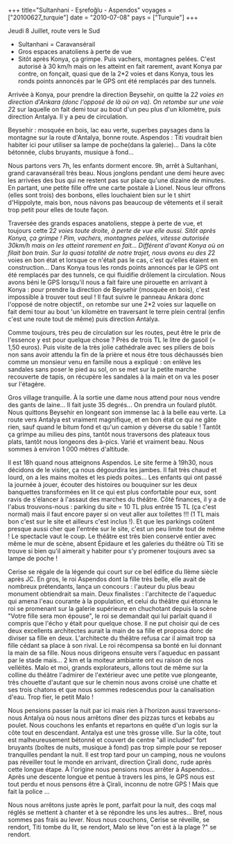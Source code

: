 +++
title="Sultanhani - Eşrefoğlu - Aspendos"
voyages = ["20100627_turquie"]
date = "2010-07-08"
pays = ["Turquie"]
+++


Jeudi 8 Juillet, route vers le Sud

- Sultanhani = Caravansérail
- Gros espaces anatoliens à perte de vue
- Sitôt après Konya, ça grimpe. Puis vachers, montagnes pelées. C'est autorisé à 30 km/h mais on les atteint en fait rarement, avant Konya par contre, on fonçait, quasi que de la 2*2 voies et dans Konya, tous les ronds points annoncés par le GPS ont été remplacés par des tunnels. 

Arrivée à Konya, pour prendre la direction Beysehir, on quitte la 2*2 voies en direction d'Ankara (donc l'opposé de là où on va). On retombe sur une voie 2*2 sur laquelle on fait demi tour au bout d'un peu plus d'un kilomètre, puis direction Antalya. Il y a peu de circulation.

Beysehir : mosquée en bois, lac eau verte, superbes paysages dans la montagne sur la route d'Antalya, bonne route.
Aspendos : Titi voudrait bien habiter ici pour utiliser sa lampe de poche(dans la galerie)... Dans la côte bétonnée, clubs bruyants, musique à fond...

Nous partons vers 7h, les enfants dorment encore. 9h, arrêt à Sultanhani, grand caravansérail très beau. Nous jonglons pendant une demi heure avec les arrivées des bus qui ne restent pas sur place qu'une dizaine de minutes. En partant, une petite fille offre une carte postale à Lionel. Nous leur offrons (elles sont trois) des bonbons, elles louchaient bien sur le t shirt d'Hippolyte, mais bon, nous návons pas beaucoup de vêtements et il serait trop petit pour elles de toute façon.

Traversée des grands espaces anatoliens, steppe à perte de vue, et toujours cette 2*2 voies toute droite, à perte de vue elle aussi. Sitôt après Konya, ça grimpe ! Pim, vachers, montagnes pelées, vitesse autorisée 30km/h mais on les atteint rarement en fait... Différent d'avant Konya où on filait bon train. Sur la quasi totalité de notre trajet, nous avons eu des 2*2 voies en bon état et lorsque ce n'était pas le cas, c'est qu'elles étaient en construction... Dans Konya tous les ronds points annoncés par le GPS ont été remplacés par des tunnels, ce qui fluidifie drôlement la circulation. Nous avons béni le GPS lorsqu'il nous a fait faire une pirouette en arrivant à Konya : pour prendre la direction de Beysehir (mosquée en bois), c'est impossible à trouver tout seul ! Il faut suivre le panneau Ankara donc l'opposé de notre objectif., on retombe sur une 2*2 voies sur laquelle on fait demi tour au bout 'un kilomètre en traversant le terre plein central (enfin c'est une route tout de même) puis direction Antalya.

Comme toujours, très peu de circulation sur les routes, peut être le prix de l'essence y est pour quelque chose ? Près de trois TL le litre de gasoil (= 1,50 euros). Puis visite de la très jolie cathédrale avec ses piliers de bois non sans avoir attendu la fin de la prière et nous être tous déchaussés bien comme un monsieur venu en famille nous a expliqué : on enlève les sandales sans poser le pied au sol, on se met sur la petite marche recouverte de tapis, on récupère les sandales à la main et on va les poser sur l'étagère.

Gros village tranquille. À la sortie une dame nous attend pour nous vendre des gants de laine... Il fait juste 35 degrés... On prendra un foulard plutôt. Nous quittons Beysehir en longeant son immense lac à la belle eau verte. La route vers Antalya est vraiment magnifique, et en bon état ce qui ne gâte rien, sauf quand le bitum fond et qu'un camion y déverse du sable ! Tantôt ça grimpe au milieu des pins, tantôt nous traversons des plateaux tous plats, tantôt nous longeons des à-pics. Varié et vraiment beau. Nous sommes à environ 1 000 mètres d'altitude.

Il est 18h quand nous atteignons Aspendos. Le site ferme à 19h30, nous décidons de le visiter, ça nous dégourdira les jambes. Il fait très chaud et lourd, on a les mains moites et les pieds poites... Les enfants qui ont passé la journée à jouer, écouter des histoires ou bouquiner sur les deux banquettes transformées en lit ce qui est plus confortable pour eux, sont ravis de s'élancer à l'assaut des marches du théâtre. Côté finances, il y a de l'abus trouvons-nous : parking du site = 10 TL plus entrée 15 TL (ça c'est normal) mais il faut encore payer si on veut aller aux toilettes !!! (1 TL mais bon c'est sur le site et ailleurs c'est inclus !). Et que les parkings coûtent presque aussi cher que l'entrée sur le site, c'est un peu limite tout de même ! Le spectacle vaut le coup. Le théâtre est très bien conservé entier avec même le mur de scène, absent Épidaure et les galeries du théâtre où Titi se trouve si bien qu'il aimerait y habiter pour s'y promener toujours avec sa lampe de poche !

Cerise se régale de la légende qui court sur ce bel édifice du IIème siècle après JC. En gros, le roi Aspendos dont la fille très belle, elle avait de nombreux prétendants, lança un concours : l'auteur du plus beau monument obtiendrait sa main. Deux finalistes : l'architecte de l'aqueduc qui amena l'eau courante à la population, et celui du théâtre qui étonna le roi se promenant sur la galerie supérieure en chuchotant depuis la scène "Votre fille sera mon épouse", le roi se demandait qui lui parlait quand il compris que l'écho y était pour quelque chose. Il ne put choisir qui de ces deux excellents architectes aurait la main de sa fille et proposa donc de diviser sa fille en deux. L'architecte du théâtre refusa car il aimait trop sa fille cédant sa place à son rival. Le roi récompensa sa bonté en lui donnant la main de sa fille. 
Nous nous dirigeons ensuite vers l'aqueduc en passant par le stade mais... 2 km et la moiteur ambiante ont eu raison de nos velléités. Malo et moi, grands explorateurs, allons tout de même sur la colline du théâtre l'admirer de l'extérieur avec une petite vue plongeante, très chouette d'autant que sur le chemin nous avons croisé une chatte et ses trois chatons et que nous sommes redescendus pour la canalisation d'eau. Trop fier, le petit Malo !

Nous pensions passer la nuit par ici mais rien à l'horizon aussi traversons-nous Antalya où nous nous arrêtons dîner des pizzas turcs et kebabs au poulet. Nous couchons les enfants et repartons en quête d'un logis sur la côte tout en descendant. Antalya est une très grosse ville. Sur la côte, tout est malheureusement bétonné et couvert de centre "all included" fort bruyants (boîtes de nuits, musique à fond) pas trop simple pour se reposer tranquilles pendant la nuit. Il est trop tard pour un camping, nous ne voulons pas réveiller tout le monde en arrivant, direction Çirali donc, rude après cette longue étape. À l'origine nous pensions nous arrêter à Aspendos... Après une descente longue et pentue à travers les pins, le GPS nous est tout perdu et nous pensons être à Çirali, inconnu de notre GPS ! Mais que fait la police ...

Nous nous arrêtons juste après le pont, parfait pour la nuit, des coqs mal réglés se mettent à chanter et à se répondre les uns les autres... Bref, nous sommes pas frais au lever. Nous nous couchons, Cerise se réveille, se rendort, Titi tombe du lit, se rendort, Malo se lève "on est à la plage ?" se rendort.


